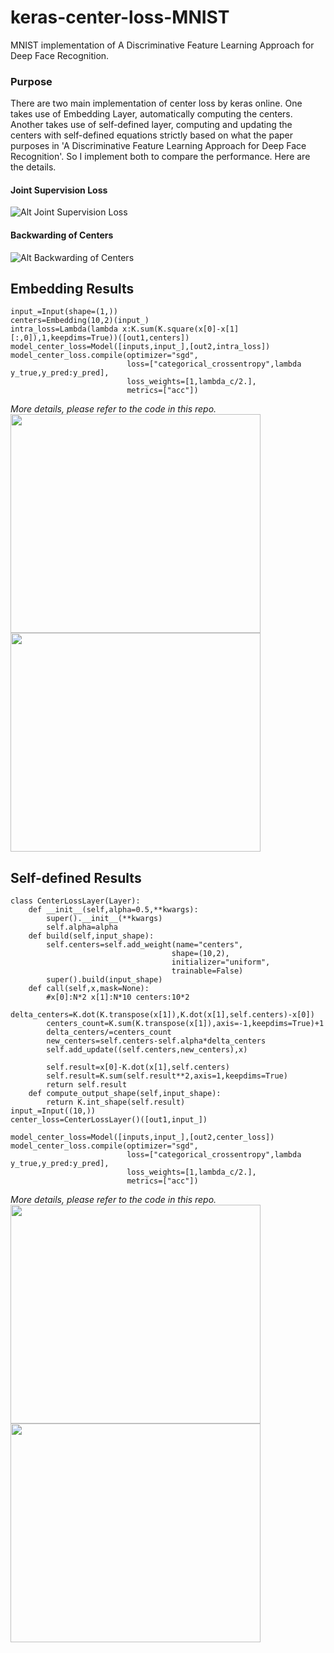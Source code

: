 # keras-center-loss-MNIST
MNIST implementation of A Discriminative Feature Learning Approach for Deep Face Recognition.


### Purpose
There are two main implementation of center loss by keras online. One takes use of Embedding Layer, automatically computing the centers. Another takes use of self-defined layer, computing and updating the centers with self-defined equations strictly based on what the paper purposes in 'A Discriminative Feature Learning Approach for Deep Face Recognition'. So I implement both to compare the performance. Here are the details.

#### Joint Supervision Loss
![Alt Joint Supervision Loss](https://github.com/mjDelta/keras-center-loss-MNIST/blob/master/center_loss_imgs/joint_supervision.png)
#### Backwarding of Centers
![Alt Backwarding of Centers](https://github.com/mjDelta/keras-center-loss-MNIST/blob/master/center_loss_imgs/centers_backward.png)

## Embedding Results
```
input_=Input(shape=(1,))
centers=Embedding(10,2)(input_)
intra_loss=Lambda(lambda x:K.sum(K.square(x[0]-x[1][:,0]),1,keepdims=True))([out1,centers])
model_center_loss=Model([inputs,input_],[out2,intra_loss])
model_center_loss.compile(optimizer="sgd",
                          loss=["categorical_crossentropy",lambda y_true,y_pred:y_pred],
                          loss_weights=[1,lambda_c/2.],
                          metrics=["acc"])
```
*More details, please refer to the code in this repo.*</br>
<img src="https://github.com/mjDelta/keras-center-loss-MNIST/blob/master/center_loss_imgs/center_loss_embedding.png" width=400 height=350/>
<img src="https://github.com/mjDelta/keras-center-loss-MNIST/blob/master/center_loss_imgs/nocenter_loss.png" width=400 height=350 />

## Self-defined Results
```
class CenterLossLayer(Layer):
    def __init__(self,alpha=0.5,**kwargs):
        super().__init__(**kwargs)
        self.alpha=alpha
    def build(self,input_shape):
        self.centers=self.add_weight(name="centers",
                                    shape=(10,2),
                                    initializer="uniform",
                                    trainable=False)
        super().build(input_shape)
    def call(self,x,mask=None):
        #x[0]:N*2 x[1]:N*10 centers:10*2
        delta_centers=K.dot(K.transpose(x[1]),K.dot(x[1],self.centers)-x[0])
        centers_count=K.sum(K.transpose(x[1]),axis=-1,keepdims=True)+1
        delta_centers/=centers_count
        new_centers=self.centers-self.alpha*delta_centers
        self.add_update((self.centers,new_centers),x)
        
        self.result=x[0]-K.dot(x[1],self.centers)
        self.result=K.sum(self.result**2,axis=1,keepdims=True)
        return self.result
    def compute_output_shape(self,input_shape):
        return K.int_shape(self.result)
input_=Input((10,))
center_loss=CenterLossLayer()([out1,input_])

model_center_loss=Model([inputs,input_],[out2,center_loss])
model_center_loss.compile(optimizer="sgd",
                          loss=["categorical_crossentropy",lambda y_true,y_pred:y_pred],
                          loss_weights=[1,lambda_c/2.],
                          metrics=["acc"])
```
*More details, please refer to the code in this repo.*</br>
<img src="https://github.com/mjDelta/keras-center-loss-MNIST/blob/master/center_loss_imgs/center_loss_self_defined_layer.png" width=400 height=350/>
<img src="https://github.com/mjDelta/keras-center-loss-MNIST/blob/master/center_loss_imgs/nocenter_loss.png" width=400 height=350 />
